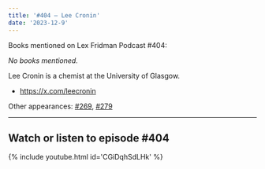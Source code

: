 ```yaml
---
title: '#404 – Lee Cronin'
date: '2023-12-9'
---
```


Books mentioned on Lex Fridman Podcast #404:

*No books mentioned.*

<!--more-->

Lee Cronin is a chemist at the University of Glasgow.

- <a href="https://x.com/leecronin" target="_blank">https://x.com/leecronin</a>

Other appearances: [\#269](/269-lee-cronin/), [\#279](/279-sara-walker-and-lee-cronin/)

- - - - - -

## Watch or listen to episode #404

{% include youtube.html id='CGiDqhSdLHk' %}